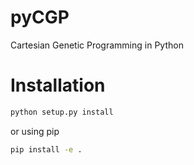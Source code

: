 # pyCGP

Cartesian Genetic Programming in Python

# Installation

```bash
python setup.py install
```

or using pip

```bash
pip install -e .
```
